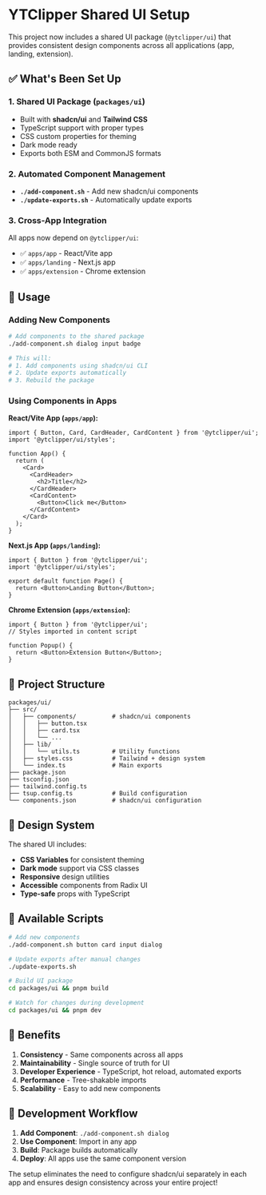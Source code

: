 # YTClipper Shared UI Setup

This project now includes a shared UI package (`@ytclipper/ui`) that provides consistent design components across all
applications (app, landing, extension).

## ✅ What's Been Set Up

### 1. Shared UI Package (`packages/ui`)

- Built with **shadcn/ui** and **Tailwind CSS**
- TypeScript support with proper types
- CSS custom properties for theming
- Dark mode ready
- Exports both ESM and CommonJS formats

### 2. Automated Component Management

- **`./add-component.sh`** - Add new shadcn/ui components
- **`./update-exports.sh`** - Automatically update exports

### 3. Cross-App Integration

All apps now depend on `@ytclipper/ui`:

- ✅ `apps/app` - React/Vite app
- ✅ `apps/landing` - Next.js app
- ✅ `apps/extension` - Chrome extension

## 🚀 Usage

### Adding New Components

```bash
# Add components to the shared package
./add-component.sh dialog input badge

# This will:
# 1. Add components using shadcn/ui CLI
# 2. Update exports automatically
# 3. Rebuild the package
```

### Using Components in Apps

**React/Vite App (`apps/app`):**

```tsx
import { Button, Card, CardHeader, CardContent } from '@ytclipper/ui';
import '@ytclipper/ui/styles';

function App() {
  return (
    <Card>
      <CardHeader>
        <h2>Title</h2>
      </CardHeader>
      <CardContent>
        <Button>Click me</Button>
      </CardContent>
    </Card>
  );
}
```

**Next.js App (`apps/landing`):**

```tsx
import { Button } from '@ytclipper/ui';
import '@ytclipper/ui/styles';

export default function Page() {
  return <Button>Landing Button</Button>;
}
```

**Chrome Extension (`apps/extension`):**

```tsx
import { Button } from '@ytclipper/ui';
// Styles imported in content script

function Popup() {
  return <Button>Extension Button</Button>;
}
```

## 📁 Project Structure

```
packages/ui/
├── src/
│   ├── components/          # shadcn/ui components
│   │   ├── button.tsx
│   │   ├── card.tsx
│   │   └── ...
│   ├── lib/
│   │   └── utils.ts         # Utility functions
│   ├── styles.css           # Tailwind + design system
│   └── index.ts             # Main exports
├── package.json
├── tsconfig.json
├── tailwind.config.ts
├── tsup.config.ts           # Build configuration
└── components.json          # shadcn/ui configuration
```

## 🎨 Design System

The shared UI includes:

- **CSS Variables** for consistent theming
- **Dark mode** support via CSS classes
- **Responsive** design utilities
- **Accessible** components from Radix UI
- **Type-safe** props with TypeScript

## 🔧 Available Scripts

```bash
# Add new components
./add-component.sh button card input dialog

# Update exports after manual changes
./update-exports.sh

# Build UI package
cd packages/ui && pnpm build

# Watch for changes during development
cd packages/ui && pnpm dev
```

## 🌟 Benefits

1. **Consistency** - Same components across all apps
2. **Maintainability** - Single source of truth for UI
3. **Developer Experience** - TypeScript, hot reload, automated exports
4. **Performance** - Tree-shakable imports
5. **Scalability** - Easy to add new components

## 🔄 Development Workflow

1. **Add Component**: `./add-component.sh dialog`
2. **Use Component**: Import in any app
3. **Build**: Package builds automatically
4. **Deploy**: All apps use the same component version

The setup eliminates the need to configure shadcn/ui separately in each app and ensures design consistency across your
entire project!
